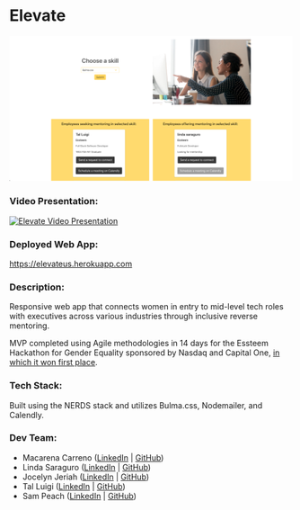 # Elevate

![Elevate Screenshot](./public/img/screenshot.png)

### Video Presentation:

[![Elevate Video Presentation](https://img.youtube.com/vi/BuI-knrxfHU/0.jpg)](https://www.youtube.com/watch?v=BuI-knrxfHU)

### Deployed Web App:

https://elevateus.herokuapp.com

### Description:

Responsive web app that connects women in entry to mid-level tech roles with executives across various industries through inclusive reverse mentoring.

MVP completed using Agile methodologies in 14 days for the Essteem Hackathon for Gender Equality sponsored by Nasdaq and Capital One, [in which it won first place](https://www.equalithon.io/past-challenges/project-one-6dt56).

### Tech Stack:

Built using the NERDS stack and utilizes Bulma.css, Nodemailer, and Calendly.

### Dev Team:

* Macarena Carreno ([LinkedIn](https://www.linkedin.com/in/mcarrenog) | [GitHub](https://github.com/macarenacarreno))
* Linda Saraguro ([LinkedIn](https://www.linkedin.com/in/linda-saraguro-123524122) | [GitHub](https://github.com/saragurol))
* Jocelyn Jeriah ([LinkedIn](https://www.linkedin.com/in/jocelynjeriah) | [GitHub](https://github.com/luminousbeam))
* Tal Luigi ([LinkedIn](https://www.linkedin.com/in/talluigi) | [GitHub](https://github.com/luigilegion))
* Sam Peach ([LinkedIn](https://www.linkedin.com/in/sam-peach) | [GitHub](https://github.com/sam-peach))
